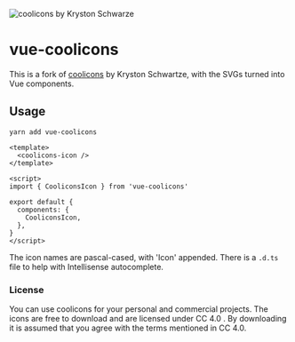 ![coolicons by Kryston Schwarze](https://github.com/marcellothearcane/vue-coolicons/blob/master/coolicons-feature-card.png?raw=true)

# vue-coolicons

This is a fork of [coolicons](https://github.com/krystonschwarze/coolicons/) by Kryston Schwartze, with the SVGs turned into Vue components.

## Usage

```
yarn add vue-coolicons
```

```vue
<template>
  <coolicons-icon />
</template>

<script>
import { CooliconsIcon } from 'vue-coolicons'

export default {
  components: {
    CooliconsIcon,
  },
}
</script>
```

The icon names are pascal-cased, with 'Icon' appended.  There is a `.d.ts` file to help with Intellisense autocomplete.

### License
You can use coolicons for your personal and commercial projects. The icons are free to download and are licensed under CC 4.0 . By downloading it is assumed that you agree with the terms mentioned in CC 4.0.